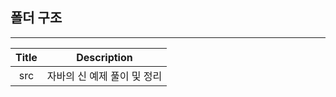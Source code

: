 ## 폴더 구조

---

| Title |   Description    |
|:-----:|:----------------:|
|  src  | 자바의 신 예제 풀이 및 정리 |